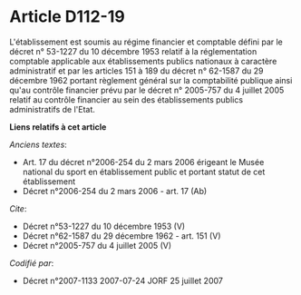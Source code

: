 # Article D112-19

L'établissement est soumis au régime financier et comptable défini par le décret n° 53-1227 du 10 décembre 1953 relatif à la
réglementation comptable applicable aux établissements publics nationaux à caractère administratif et par les articles 151 à
189 du décret n° 62-1587 du 29 décembre 1962 portant règlement général sur la comptabilité publique ainsi qu'au contrôle
financier prévu par le décret n° 2005-757 du 4 juillet 2005 relatif au contrôle financier au sein des établissements publics
administratifs de l'Etat.

**Liens relatifs à cet article**

_Anciens textes_:

  - Art. 17 du décret n°2006-254 du 2 mars 2006 érigeant le Musée national du sport en établissement public et portant statut de cet établissement
  - Décret n°2006-254 du 2 mars 2006 - art. 17 (Ab)

_Cite_:

  - Décret n°53-1227 du 10 décembre 1953 (V)
  - Décret n°62-1587 du 29 décembre 1962 - art. 151 (V)
  - Décret n°2005-757 du 4 juillet 2005 (V)

_Codifié par_:

  - Décret n°2007-1133 2007-07-24 JORF 25 juillet 2007
